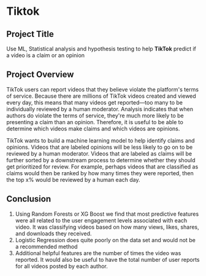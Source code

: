 # Tiktok

## Project Title

Use ML, Statistical analysis and hypothesis testing to help **TikTok** predict if a video is a claim or an opinion

## Project Overview

TikTok users can report videos that they believe violate the platform's terms of service. Because there are millions of TikTok videos created and viewed every day, this means that many videos get reported—too many to be individually reviewed by a human moderator. Analysis indicates that when authors do violate the terms of service, they're much more likely to be presenting a claim than an opinion. Therefore, it is useful to be able to determine which videos make claims and which videos are opinions.

TikTok wants to build a machine learning model to help identify claims and opinions. Videos that are labeled opinions will be less likely to go on to be reviewed by a human moderator. Videos that are labeled as claims will be further sorted by a downstream process to determine whether they should get prioritized for review. For example, perhaps videos that are classified as claims would then be ranked by how many times they were reported, then the top x% would be reviewed by a human each day.


## Conclusion
1. Using Random Forests or XG Boost we find that most predictive features were all related to the user engagement levels associated with each video. It was classifying videos based on how many views, likes, shares, and downloads they received.
2. Logistic Regression does quite poorly on the data set and would not be a recommended method 
3. Additional helpful features are  the number of times the video was reported. It would also be useful to have the total number of user reports for all videos posted by each author.
